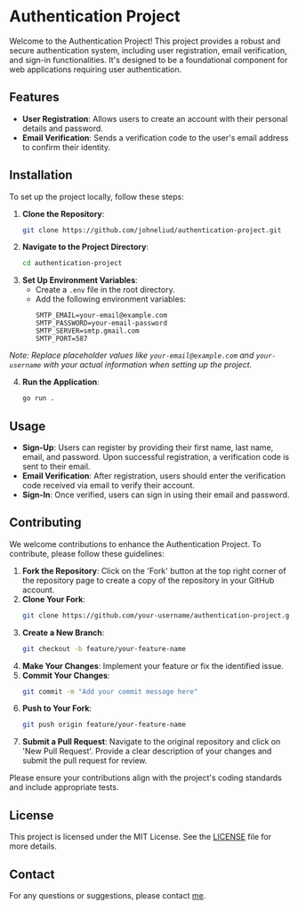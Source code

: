 # Authentication Project

Welcome to the Authentication Project! This project provides a robust and secure authentication system, including user registration, email verification, and sign-in functionalities. It's designed to be a foundational component for web applications requiring user authentication.

## Features

- **User Registration**: Allows users to create an account with their personal details and password.
- **Email Verification**: Sends a verification code to the user's email address to confirm their identity.

## Installation

To set up the project locally, follow these steps:

1. **Clone the Repository**:
   ```bash
   git clone https://github.com/johneliud/authentication-project.git
   ```
2. **Navigate to the Project Directory**:
   ```bash
   cd authentication-project
   ```
3. **Set Up Environment Variables**:
   - Create a `.env` file in the root directory.
   - Add the following environment variables:
     ```env
     SMTP_EMAIL=your-email@example.com
     SMTP_PASSWORD=your-email-password
     SMTP_SERVER=smtp.gmail.com
     SMTP_PORT=587
     ```

_Note: Replace placeholder values like `your-email@example.com` and `your-username` with your actual information when setting up the project._

4. **Run the Application**:
   ```bash
   go run .
   ```

## Usage

- **Sign-Up**: Users can register by providing their first name, last name, email, and password. Upon successful registration, a verification code is sent to their email.
- **Email Verification**: After registration, users should enter the verification code received via email to verify their account.
- **Sign-In**: Once verified, users can sign in using their email and password.

## Contributing

We welcome contributions to enhance the Authentication Project. To contribute, please follow these guidelines:

1. **Fork the Repository**: Click on the 'Fork' button at the top right corner of the repository page to create a copy of the repository in your GitHub account.
2. **Clone Your Fork**:
   ```bash
   git clone https://github.com/your-username/authentication-project.git
   ```
3. **Create a New Branch**:
   ```bash
   git checkout -b feature/your-feature-name
   ```
4. **Make Your Changes**: Implement your feature or fix the identified issue.
5. **Commit Your Changes**:
   ```bash
   git commit -m "Add your commit message here"
   ```
6. **Push to Your Fork**:
   ```bash
   git push origin feature/your-feature-name
   ```
7. **Submit a Pull Request**: Navigate to the original repository and click on 'New Pull Request'. Provide a clear description of your changes and submit the pull request for review.

Please ensure your contributions align with the project's coding standards and include appropriate tests.

## License

This project is licensed under the MIT License. See the [LICENSE](https://github.com/johneliud/authentication-project/blob/main/LICENSE) file for more details.

## Contact

For any questions or suggestions, please contact [me](mailto:johneliud4@gmail.com).

